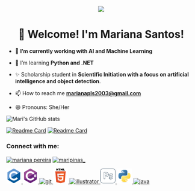 <p align="center">
  <img src="https://github.com/user-attachments/assets/bdb17cff-750f-45e8-a6ff-f26f2d76bd48" width="800" />
</p>
<h1 align="center"> 🧠 Welcome! I'm Mariana Santos!</h1>

- 🔭 **I’m currently working with AI and Machine Learning**

- 🌱 I’m learning **Python and .NET**

- ✨ Scholarship student in **Scientific Initiation with a focus on artificial intelligence and object detection**.

- 📫 How to reach me **marianapls2003@gmail.com**
  
- 😄 Pronouns: She/Her

![Mari's GitHub stats](https://github-readme-stats.vercel.app/api?username=MariPinas&hide=stars,issues,contribs&show_icons=true&theme=synthwave)

[![Readme Card](https://github-readme-stats.vercel.app/api/pin/?username=MariPinas&repo=MisteryDoors&theme=synthwave)](https://github.com/MariPinas/MisteryDoors.git) 
[![Readme Card](https://github-readme-stats.vercel.app/api/pin/?username=MariPinas&repo=ProjetoFinalPOO&theme=synthwave)](https://github.com/MariPinas/ProjetoFinalPOO.git)

<h3 align="left">Connect with me:</h3>
<p align="left">
<a href="https://linkedin.com/in/mariana pereira" target="blank"><img align="center" src="https://raw.githubusercontent.com/rahuldkjain/github-profile-readme-generator/master/src/images/icons/Social/linked-in-alt.svg" alt="mariana pereira" height="30" width="40" /></a>
<a href="https://instagram.com/maripinas_" target="blank"><img align="center" src="https://raw.githubusercontent.com/rahuldkjain/github-profile-readme-generator/master/src/images/icons/Social/instagram.svg" alt="maripinas_" height="30" width="40" /></a>
</p>

<p align="left"> <a href="https://www.cprogramming.com/" target="_blank" rel="noreferrer"> <img src="https://raw.githubusercontent.com/devicons/devicon/master/icons/c/c-original.svg" alt="c" width="40" height="40"/> </a> <a href="https://www.w3schools.com/cpp/" target="_blank" rel="noreferrer"> <img src="https://raw.githubusercontent.com/devicons/devicon/master/icons/csharp/csharp-original.svg" alt="csharp" width="40" height="40"/> </a> <a href="https://git-scm.com/" target="_blank" rel="noreferrer"> <img src="https://www.vectorlogo.zone/logos/git-scm/git-scm-icon.svg" alt="git" width="40" height="40"/> </a> <a href="https://www.w3.org/html/" target="_blank" rel="noreferrer"> <img src="https://raw.githubusercontent.com/devicons/devicon/master/icons/html5/html5-original-wordmark.svg" alt="html5" width="40" height="40"/> </a> <a href="https://www.adobe.com/in/products/illustrator.html" target="_blank" rel="noreferrer"> <img src="https://www.vectorlogo.zone/logos/adobe_illustrator/adobe_illustrator-icon.svg" alt="illustrator" width="40" height="40"/> </a> <a href="https://www.photoshop.com/en" target="_blank" rel="noreferrer"> <img src="https://raw.githubusercontent.com/devicons/devicon/master/icons/photoshop/photoshop-line.svg" alt="photoshop" width="40" height="40"/> </a> <a href="https://www.python.org" target="_blank" rel="noreferrer"> <img src="https://raw.githubusercontent.com/devicons/devicon/master/icons/python/python-original.svg" alt="python" width="40" height="40"/> </a> 
</a> <a href="https://www.python.org" target="_blank" rel="noreferrer"> <img src="https://github.com/user-attachments/assets/d86710bb-1a04-4167-8aed-9b6f4fa6408f" alt="java" width="40" height="40"/> </a> 
</p>
